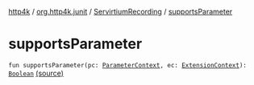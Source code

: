 [http4k](../../index.md) / [org.http4k.junit](../index.md) / [ServirtiumRecording](index.md) / [supportsParameter](./supports-parameter.md)

# supportsParameter

`fun supportsParameter(pc: `[`ParameterContext`](https://junit.org/junit5/docs/5.5.2/api/org/junit/jupiter/api/extension/ParameterContext.html)`, ec: `[`ExtensionContext`](https://junit.org/junit5/docs/5.5.2/api/org/junit/jupiter/api/extension/ExtensionContext.html)`): `[`Boolean`](https://kotlinlang.org/api/latest/jvm/stdlib/kotlin/-boolean/index.html) [(source)](https://github.com/http4k/http4k/blob/master/http4k-testing-servirtium/src/main/kotlin/org/http4k/junit/junitExtensions.kt#L29)